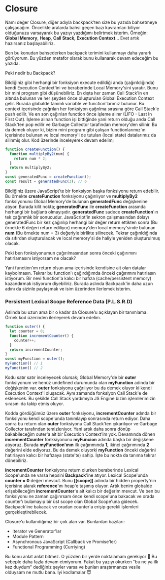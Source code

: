 # Closure

Namı değer Closure, diğer adıyla backpack'ten size bu yazıda bahsetmeye çalışacağım. Öncelikle aralarda bahsi geçen bazı kavramları biliyor olduğunuzu varsayarak bu yazıyı yazdığımı belirtmek isterim. Örneğin:  **Global Memory**,  **Heap**,  **Call Stack**,  **Execution Context**... Evet artık hazırsanız başlayabiliriz.

Ben bu konudan bahsederken backpack terimini kullanmayı daha yararlı görüyorum. Bu yüzden metafor olarak bunu kullanarak devam edeceğim bu yazıda.

Peki nedir bu Backpack?

Bildiğiniz gibi herhangi bir fonksiyon execute edildiği anda (çağırıldığında) kendi Execution Context'ini ve beraberinde Local Memory'sini yaratır. Bunu bir mini program gibi düşünebiliriz. En dışta her zaman Call Stack'in en altında bulunan ve her şeyden önce oluşturulan Global Execution Context gelir. Burada globalde tanımlı variable ve function'larımız bulunur. Bu context içerisinde çağrılan her fonksiyon çağrılma sırasına göre Call Stack'e push edilir. Ve en son çağırılan function önce işleme alınır (LIFO - Last In First Out). İşleme alınan function işi bittiğinde yani return olduğu anda Call Stack'ten pop edilir ve Garbage Collector tarafından memory'den silinir. Bu da demek oluyor ki, bizim mini program gibi çalışan functionlarımız'ın içerisinde bulunan ve local memory'i de tutulan (local state) datalarımız da silinmiş olur. Kod üzerinde inceleyerek devam edelim;

```javascript
function createFunction() { 
  function multiplyBy2(num) { 
	return num * 2; 
  } 
  return multiplyBy2; 
} 
const generatedFunc = createFunction(); 
const result = generatedFunc(3); // 6 
```
Bildiğiniz üzere JavaScript'te bir fonksiyon başka fonksiyonu return edebilir. Bu örnekte  **createFunction**  fonksiyonu çağırılıyor ve  **multiplyBy2**  fonksiyonunu Global Memory'de bulunan  **generatedFunc**  değişkenine atıyor. Burada kilit nokta;  **generatedFunc**  ile  **createFunction**  arasında herhangi bir bağlantı olmayışıdır.  **generatedFunc**  sadece  **createFunction**'ın tek çağırımlık bir sonucudur. JavaScript'in sekron çalışmasından dolayı generatedFunc bir kez çağırılıp herhangi bir değer return ettikten sonra (Bu örnekte 6 değeri return ediliyor) memory'den local memory'sinde bulunan  **num**  (Bu örnekte num = 3) değeriyle birlikte silinecek. Tekrar çağırıldığında da sıfırdan oluşturulacak ve local memory'si de haliyle yeniden oluşturulmuş olacak.

Peki ben fonksiyonumun çağırılmasından sonra önceki çağırımını hatırlamasını istiyorsam ne olacak?

Yani function'ım return olsun ama içerisinde kendisine ait olan datalar kaybolmasın. Tekrar bu function'ı çağırdığımda önceki çağırımını hatırlasın istiyorum. Bir nevi function'a kalıcı bir hafıza (cache/persistent memory) kazandırmak istiyorum diyebiliriz. Burada aslında Backpack'in daha uzun adını da sizinle paylaşmak ve isim üzerinden ilerlemek isterim.

### Persistent Lexical Scope Reference Data (P.L.S.R.D)

Aslında bu uzun ama bir o kadar da Closure'u açıklayan bir tanımlama. Örnek kod üzerinden ilerleyerek devam edelim.
```javascript
function outer() { 
  let counter = 0; 
  function incrementCounter() { 
    counter++; 
  } 
  return incrementCounter; 
} 
const myFunction = outer(); 
myFunction() // 1 
myFunction() // 2
```
Kodu satır satır inceleyecek olursak; Global Memory'de bir  **outer**  fonksiyonum ve henüz undefined durumunda olan  **myFunction**  adında bir değişkenim var.  **outer**  fonksiyonu çağrılıyor bu da demek oluyor ki kendi Execution Context'i oluşacak. Aynı zamanda fonksiyon Call Stack'e de eklenecek. Bu şekilde Call Stack yardımıyla JS Engine bizim işlemlerimizin sırasını da takip etmiş oluyor.

Kodda gördüğümüz üzere  **outer**  fonksiyonu,  **incrementCounter**  adında bir fonksiyonu kendi scope'unda tanımlayıp sonrasında return ediyor. Daha sonra bu return olan  **outer**  fonksiyonu Call Stack'ten çıkarılıyor ve Garbage Collector tarafından temizleniyor. Yani artık daha sonra dönüp bakabileceğim outer'a ait bir Execution Context'im yok. Devamında dönen  **incrementCounter**  fonksiyonunu  **myFuncion**  adında başka bir değişkene atıyoruz. Burada  **myFunction'ının**  ilk çağırımında  **1**, ikinci çağırımında  **2**  değerini elde ediyoruz. Bu da demek oluyorki  **myFunction**  önceki değerini hatırlayan kalıcı bir hafızaya (state'te) sahip. İşte bu nokta da tanıma tekrar dönebiliriz.

**incrementCounter**  fonksiyonu return olurken beraberinde Lexical Scope'unda ne varsa hepsini  **Backpack**'ine atıyor. Lexical Scope'unda  **counter = 0**  değeri mevcut. Bunu  **[[scope]]**  adında bir hidden property'nin içerisine alarak  **reference**'ını heap'e taşımış oluyor. Artık benim globalde erişebileceğim  **incrementCounter**'e ait kalıcı bir değerim mevcut. Ve ben bu fonksiyonu ne zaman çağırırsam önce kendi scope'una bakacak ve orada counter'ı bulamayıp bir üst scope olan Global Scope'una gidecek. Backpack'ine bakacak ve oradan counter'a erişip gerekli işlemleri gerçekleştirebilecek.

Closure'u kullandığımız bir çok alan var. Bunlardan bazıları:

-   Iterator ve Generator'lar
-   Module Pattern
-   Asynchronous JavaScript (Callback ve Promise'ler)
-   Functional Programming (Curriying)

Bu konu anlat anlat bitmez. O yüzden bir yerde noktalamam gerekiyor 🙂 Bu sebeple daha fazla devam etmiyorum. Fakat bu yazıyı okurken "bu ne ya ilk kez duydum" dediğiniz şeyler varsa ve bunları araştırmanıza vesile olduysam ne mutlu bana. İyi kodlamalar 😇
